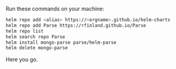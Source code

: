 Run these commands on your machine:
```bash
helm repo add <alias> https://<orgname>.github.io/helm-charts
helm repo add Parse https://rfinland.github.io/Parse
helm repo list
helm search repo Parse
helm install mongo-parse parse/helm-parse
helm delete mongo-parse
```
Here you go.
